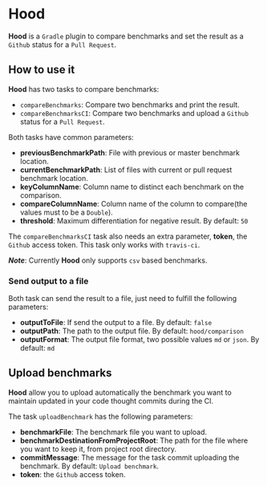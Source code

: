 # Hood

**Hood** is a `Gradle` plugin to compare benchmarks and set the result as a `Github` status for a `Pull Request`.

## How to use it

**Hood** has two tasks to compare benchmarks:
 - `compareBenchmarks`: Compare two benchmarks and print the result.
 - `compareBenchmarksCI`: Compare two benchmarks and upload a `Github` status for a `Pull Request`.
 
 Both tasks have common parameters:
  - **previousBenchmarkPath**: File with previous or master benchmark location.
  - **currentBenchmarkPath**: List of files with current or pull request benchmark location.
  - **keyColumnName**: Column name to distinct each benchmark on the comparison.
  - **compareColumnName**: Column name of the column to compare(the values must to be a `Double`).
  - **threshold**: Maximum differentiation for negative result. By default: `50`
  
 The `compareBenchmarksCI` task also needs an extra parameter, **token**, the `Github` access token. 
 This task only works with `travis-ci`.
 
 ***Note***: Currently **Hood** only supports `csv` based benchmarks.
 
 ### Send output to a file
 Both task can send the result to a file, just need to fulfill the following parameters:
  - **outputToFile**: If send the output to a file. By default: `false`
  - **outputPath**: The path to the output file. By default: `hood/comparison`
  - **outputFormat**: The output file format, two possible values `md` or `json`. By default: `md`
 
 ## Upload benchmarks
 
 **Hood** allow you to upload automatically the benchmark 
 you want to maintain updated in your code thought commits during the CI.
 
 The task `uploadBenchmark` has the following parameters:
  - **benchmarkFile**: The benchmark file you want to upload.
  - **benchmarkDestinationFromProjectRoot**: The path for the file where you want to keep it, from project root directory.
  - **commitMessage**: The message for the task commit uploading the benchmark. By default: `Upload benchmark`.
  - **token**: the `Github` access token.